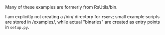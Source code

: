 

Many of these examples are formerly from RsUtils/bin.

I am explicitly not creating a /bin/ directory for `rsenv`;
small example scripts are stored in /examples/,
while actual "binaries" are created as entry points in `setup.py`.

